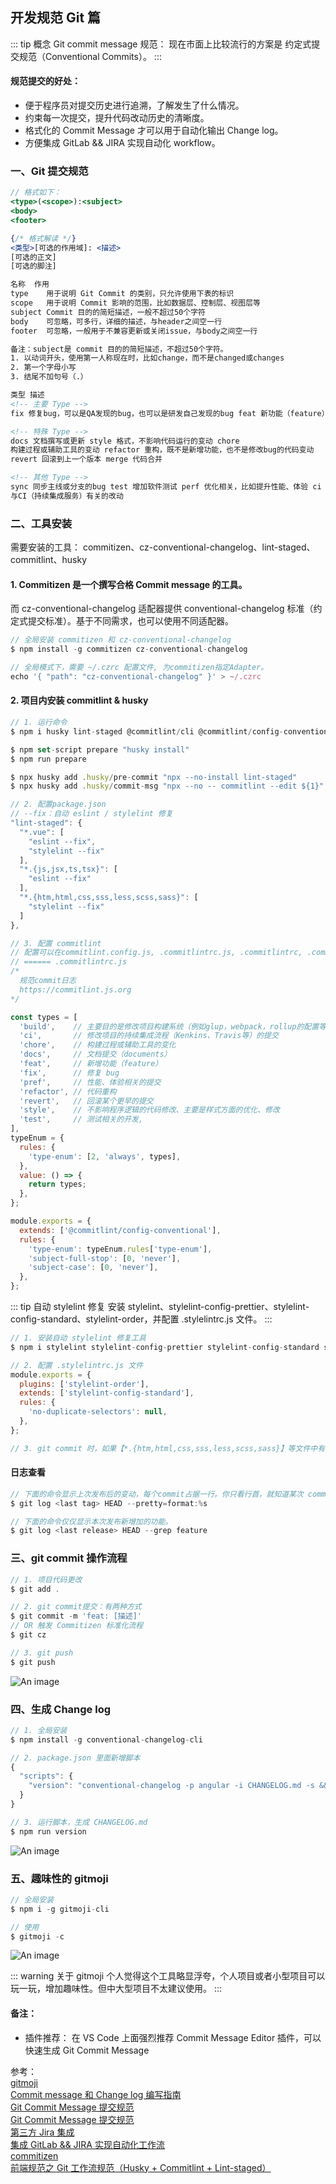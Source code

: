 ## 开发规范 Git 篇

::: tip 概念
Git commit message 规范： 现在市面上比较流行的方案是 约定式提交规范（Conventional Commits）。
:::

#### 规范提交的好处：

- 便于程序员对提交历史进行追溯，了解发生了什么情况。
- 约束每一次提交，提升代码改动历史的清晰度。
- 格式化的 Commit Message 才可以用于自动化输出 Change log。
- 方便集成 GitLab && JIRA 实现自动化 workflow。

### 一、Git 提交规范

```jsx
// 格式如下：
<type>(<scope>):<subject>
<body>
<footer>

{/* 格式解读 */}
<类型>[可选的作用域]: <描述>
[可选的正文]
[可选的脚注]

名称	作用
type	用于说明 Git Commit 的类别，只允许使用下表的标识
scope	用于说明 Commit 影响的范围，比如数据层、控制层、视图层等
subject	Commit 目的的简短描述，一般不超过50个字符
body	可忽略，可多行，详细的描述，与header之间空一行
footer	可忽略，一般用于不兼容更新或关闭issue，与body之间空一行

备注：subject是 commit 目的的简短描述，不超过50个字符。
1. 以动词开头，使用第一人称现在时，比如change，而不是changed或changes
2. 第一个字母小写
3. 结尾不加句号（.）
```

```html
类型 描述
<!-- 主要 Type -->
fix 修复bug，可以是QA发现的bug，也可以是研发自己发现的bug feat 新功能（feature）

<!-- 特殊 Type -->
docs 文档撰写或更新 style 格式，不影响代码运行的变动 chore
构建过程或辅助工具的变动 refactor 重构，既不是新增功能，也不是修改bug的代码变动
revert 回滚到上一个版本 merge 代码合并

<!-- 其他 Type -->
sync 同步主线或分支的bug test 增加软件测试 perf 优化相关，比如提升性能、体验 ci
与CI（持续集成服务）有关的改动
```

### 二、工具安装

需要安装的工具： commitizen、cz-conventional-changelog、lint-staged、commitlint、husky

#### 1. Commitizen 是一个撰写合格 Commit message 的工具。

而 cz-conventional-changelog 适配器提供 conventional-changelog 标准（约定式提交标准）。基于不同需求，也可以使用不同适配器。

```js
// 全局安装 commitizen 和 cz-conventional-changelog
$ npm install -g commitizen cz-conventional-changelog

// 全局模式下，需要 ~/.czrc 配置文件, 为commitizen指定Adapter。
echo '{ "path": "cz-conventional-changelog" }' > ~/.czrc
```

#### 2. 项目内安装 commitlint & husky

```js
// 1. 运行命令
$ npm i husky lint-staged @commitlint/cli @commitlint/config-conventional -D

$ npm set-script prepare "husky install"
$ npm run prepare

$ npx husky add .husky/pre-commit "npx --no-install lint-staged"
$ npx husky add .husky/commit-msg "npx --no -- commitlint --edit ${1}"

// 2. 配置package.json
// --fix：自动 eslint / stylelint 修复
"lint-staged": {
  "*.vue": [
    "eslint --fix",
    "stylelint --fix"
  ],
  "*.{js,jsx,ts,tsx}": [
    "eslint --fix"
  ],
  "*.{htm,html,css,sss,less,scss,sass}": [
    "stylelint --fix"
  ]
},

// 3. 配置 commitlint
// 配置可以在commitlint.config.js, .commitlintrc.js, .commitlintrc, .commitlintrc.json, .commitlintrc.yml文件或commitlint.package.json
// ====== .commitlintrc.js
/*
  规范commit日志
  https://commitlint.js.org
*/

const types = [
  'build',    // 主要目的是修改项目构建系统（例如glup，webpack，rollup的配置等）的提交
  'ci',       // 修改项目的持续集成流程（Kenkins、Travis等）的提交
  'chore',    // 构建过程或辅助工具的变化
  'docs',     // 文档提交（documents）
  'feat',     // 新增功能（feature）
  'fix',      // 修复 bug
  'pref',     // 性能、体验相关的提交
  'refactor', // 代码重构
  'revert',   // 回滚某个更早的提交
  'style',    // 不影响程序逻辑的代码修改、主要是样式方面的优化、修改
  'test',     // 测试相关的开发,
],
typeEnum = {
  rules: {
    'type-enum': [2, 'always', types],
  },
  value: () => {
    return types;
  },
};

module.exports = {
  extends: ['@commitlint/config-conventional'],
  rules: {
    'type-enum': typeEnum.rules['type-enum'],
    'subject-full-stop': [0, 'never'],
    'subject-case': [0, 'never'],
  },
};
```

::: tip 自动 stylelint 修复
安装 stylelint、stylelint-config-prettier、stylelint-config-standard、stylelint-order，并配置 .stylelintrc.js 文件。
:::

```js
// 1. 安装自动 stylelint 修复工具
$ npm i stylelint stylelint-config-prettier stylelint-config-standard stylelint-order -D

// 2. 配置 .stylelintrc.js 文件
module.exports = {
  plugins: ['stylelint-order'],
  extends: ['stylelint-config-standard'],
  rules: {
    'no-duplicate-selectors': null,
  },
};

// 3. git commit 时，如果【*.{htm,html,css,sss,less,scss,sass}】等文件中有问题，会自动修复
```

#### 日志查看

```js
// 下面的命令显示上次发布后的变动，每个commit占据一行。你只看行首，就知道某次 commit 的目的。
$ git log <last tag> HEAD --pretty=format:%s

// 下面的命令仅仅显示本次发布新增加的功能。
$ git log <last release> HEAD --grep feature
```

### 三、git commit 操作流程

```js
// 1. 项目代码更改
$ git add .

// 2. git commit提交：有两种方式
$ git commit -m 'feat: [描述]'
// OR 触发 Commitizen 标准化流程
$ git cz

// 3. git push
$ git push
```

![An image](~@/frontend/gitcz.png)

### 四、生成 Change log

```js
// 1. 全局安装
$ npm install -g conventional-changelog-cli

// 2. package.json 里面新增脚本
{
  "scripts": {
    "version": "conventional-changelog -p angular -i CHANGELOG.md -s && git add CHANGELOG.md"
  }
}

// 3. 运行脚本，生成 CHANGELOG.md
$ npm run version
```

![An image](~@/frontend/gitchangelog.png)

### 五、趣味性的 gitmoji

```js
// 全局安装
$ npm i -g gitmoji-cli

// 使用
$ gitmoji -c
```

![An image](~@/frontend/gitmoji.png)

::: warning 关于 gitmoji
个人觉得这个工具略显浮夸，个人项目或者小型项目可以玩一玩，增加趣味性。但中大型项目不太建议使用。
:::

#### 备注：

- 插件推荐：
  在 VS Code 上面强烈推荐 Commit Message Editor 插件，可以快速生成 Git Commit Message

参考：<br />
<a href="https://gitmoji.dev/" target="_blank">gitmoji</a><br />
<a href="http://www.ruanyifeng.com/blog/2016/01/commit_message_change_log.html" target="_blank">Commit message 和 Change log 编写指南</a><br />
<a href="https://www.ikxin.com/715.html" target="_blank">Git Commit Message 提交规范</a><br />
<a href="https://zhuanlan.zhihu.com/p/105537435" target="_blank">Git Commit Message 提交规范</a><br />
<a href="https://docs.gitlab.com/ee/integration/jira/index.html" target="_blank">第三方 Jira 集成</a><br />
<a href="https://www.cnblogs.com/xiao2shiqi/p/13514548.html" target="_blank">集成 GitLab && JIRA 实现自动化工作流 </a><br />
<a href="https://github.com/commitizen/cz-cli" target="_blank">commitizen</a><br />
<a href="https://www.cnblogs.com/Yellow-ice/p/15349873.html" target="_blank">前端规范之 Git 工作流规范（Husky + Commitlint + Lint-staged） </a><br />
